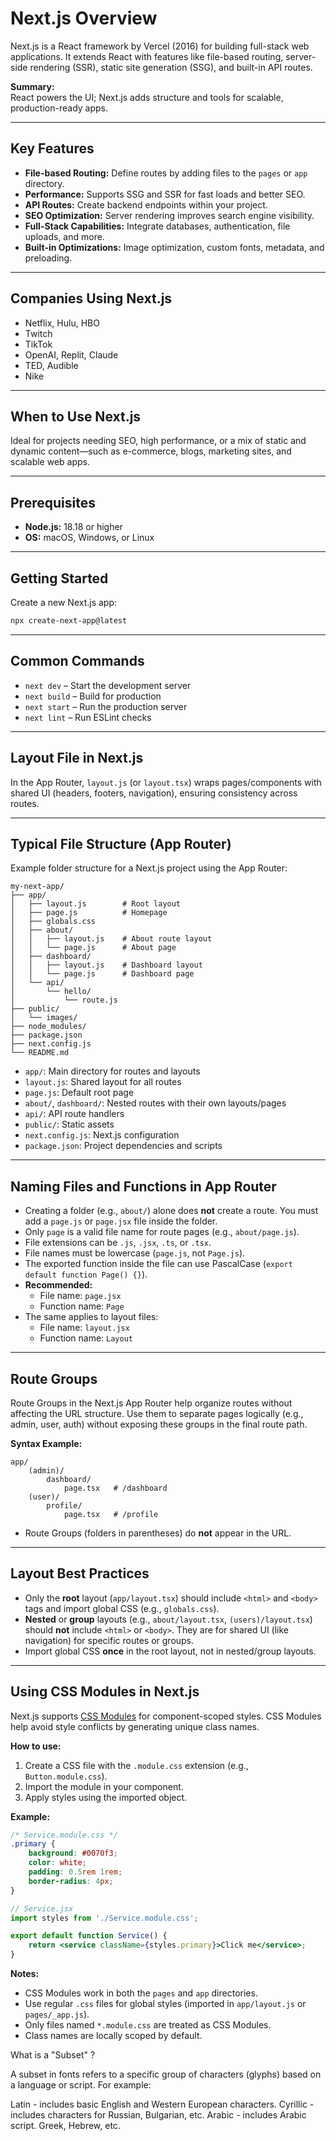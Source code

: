 # Next.js Overview

Next.js is a React framework by Vercel (2016) for building full-stack web applications. It extends React with features like file-based routing, server-side rendering (SSR), static site generation (SSG), and built-in API routes.

**Summary:**  
React powers the UI; Next.js adds structure and tools for scalable, production-ready apps.

---

## Key Features

- **File-based Routing:** Define routes by adding files to the `pages` or `app` directory.
- **Performance:** Supports SSG and SSR for fast loads and better SEO.
- **API Routes:** Create backend endpoints within your project.
- **SEO Optimization:** Server rendering improves search engine visibility.
- **Full-Stack Capabilities:** Integrate databases, authentication, file uploads, and more.
- **Built-in Optimizations:** Image optimization, custom fonts, metadata, and preloading.

---

## Companies Using Next.js

- Netflix, Hulu, HBO
- Twitch
- TikTok
- OpenAI, Replit, Claude
- TED, Audible
- Nike

---

## When to Use Next.js

Ideal for projects needing SEO, high performance, or a mix of static and dynamic content—such as e-commerce, blogs, marketing sites, and scalable web apps.

---

## Prerequisites

- **Node.js:** 18.18 or higher
- **OS:** macOS, Windows, or Linux

---

## Getting Started

Create a new Next.js app:

```bash
npx create-next-app@latest
```

---

## Common Commands

- `next dev` – Start the development server
- `next build` – Build for production
- `next start` – Run the production server
- `next lint` – Run ESLint checks

---

## Layout File in Next.js

In the App Router, `layout.js` (or `layout.tsx`) wraps pages/components with shared UI (headers, footers, navigation), ensuring consistency across routes.

---

## Typical File Structure (App Router)

Example folder structure for a Next.js project using the App Router:

```
my-next-app/
├── app/
│   ├── layout.js        # Root layout
│   ├── page.js          # Homepage
│   ├── globals.css
│   ├── about/
│   │   ├── layout.js    # About route layout
│   │   └── page.js      # About page
│   ├── dashboard/
│   │   ├── layout.js    # Dashboard layout
│   │   └── page.js      # Dashboard page
│   └── api/
│       └── hello/
│           └── route.js
├── public/
│   └── images/
├── node_modules/
├── package.json
├── next.config.js
└── README.md
```

- `app/`: Main directory for routes and layouts
- `layout.js`: Shared layout for all routes
- `page.js`: Default root page
- `about/`, `dashboard/`: Nested routes with their own layouts/pages
- `api/`: API route handlers
- `public/`: Static assets
- `next.config.js`: Next.js configuration
- `package.json`: Project dependencies and scripts

---

## Naming Files and Functions in App Router

- Creating a folder (e.g., `about/`) alone does **not** create a route. You must add a `page.js` or `page.jsx` file inside the folder.
- Only `page` is a valid file name for route pages (e.g., `about/page.js`).
- File extensions can be `.js`, `.jsx`, `.ts`, or `.tsx`.
- File names must be lowercase (`page.js`, not `Page.js`).
- The exported function inside the file can use PascalCase (`export default function Page() {}`).
- **Recommended:**  
    - File name: `page.jsx`  
    - Function name: `Page`
- The same applies to layout files:  
    - File name: `layout.jsx`  
    - Function name: `Layout`

---

## Route Groups

Route Groups in the Next.js App Router help organize routes without affecting the URL structure. Use them to separate pages logically (e.g., admin, user, auth) without exposing these groups in the final route path.

**Syntax Example:**

```
app/
    (admin)/
        dashboard/
            page.tsx   # /dashboard
    (user)/
        profile/
            page.tsx   # /profile
```

- Route Groups (folders in parentheses) do **not** appear in the URL.

---

## Layout Best Practices

- Only the **root** layout (`app/layout.tsx`) should include `<html>` and `<body>` tags and import global CSS (e.g., `globals.css`).
- **Nested** or **group** layouts (e.g., `about/layout.tsx`, `(users)/layout.tsx`) should **not** include `<html>` or `<body>`. They are for shared UI (like navigation) for specific routes or groups.
- Import global CSS **once** in the root layout, not in nested/group layouts.

---



## Using CSS Modules in Next.js

Next.js supports [CSS Modules](https://nextjs.org/docs/pages/building-your-application/styling/css-modules) for component-scoped styles. CSS Modules help avoid style conflicts by generating unique class names.

**How to use:**

1. Create a CSS file with the `.module.css` extension (e.g., `Button.module.css`).
2. Import the module in your component.
3. Apply styles using the imported object.

**Example:**

```css
/* Service.module.css */
.primary {
    background: #0070f3;
    color: white;
    padding: 0.5rem 1rem;
    border-radius: 4px;
}
```

```jsx
// Service.jsx
import styles from './Service.module.css';

export default function Service() {
    return <service className={styles.primary}>Click me</service>;
}
```

**Notes:**
- CSS Modules work in both the `pages` and `app` directories.
- Use regular `.css` files for global styles (imported in `app/layout.js` or `pages/_app.js`).
- Only files named `*.module.css` are treated as CSS Modules.
- Class names are locally scoped by default.



What is a "Subset" ?


A subset in fonts refers to a specific group of characters (glyphs) based on a language or script.
For example: 

Latin - includes basic English and Western European characters.
Cyrillic - includes characters for Russian, Bulgarian, etc.
Arabic - includes Arabic script.
Greek, Hebrew, etc.

